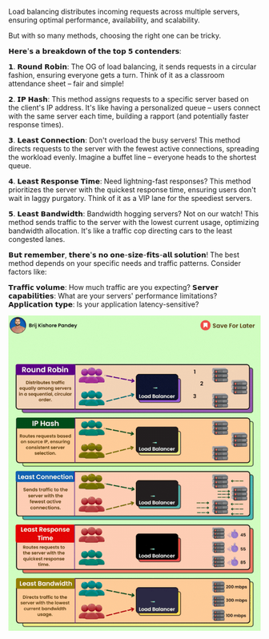 Load balancing distributes incoming requests across multiple servers, ensuring optimal performance, availability, and scalability.


But with so many methods, choosing the right one can be tricky.

𝗛𝗲𝗿𝗲'𝘀 𝗮 𝗯𝗿𝗲𝗮𝗸𝗱𝗼𝘄𝗻 𝗼𝗳 𝘁𝗵𝗲 𝘁𝗼𝗽 𝟱 𝗰𝗼𝗻𝘁𝗲𝗻𝗱𝗲𝗿𝘀:

𝟭. 𝗥𝗼𝘂𝗻𝗱 𝗥𝗼𝗯𝗶𝗻: The OG of load balancing, it sends requests in a circular fashion, ensuring everyone gets a turn. Think of it as a classroom attendance sheet – fair and simple!

𝟮. 𝗜𝗣 𝗛𝗮𝘀𝗵: This method assigns requests to a specific server based on the client's IP address. It's like having a personalized queue – users connect with the same server each time, building a rapport (and potentially faster response times).

𝟯. 𝗟𝗲𝗮𝘀𝘁 𝗖𝗼𝗻𝗻𝗲𝗰𝘁𝗶𝗼𝗻: Don't overload the busy servers! This method directs requests to the server with the fewest active connections, spreading the workload evenly. Imagine a buffet line – everyone heads to the shortest queue.

𝟰. 𝗟𝗲𝗮𝘀𝘁 𝗥𝗲𝘀𝗽𝗼𝗻𝘀𝗲 𝗧𝗶𝗺𝗲: Need lightning-fast responses? This method prioritizes the server with the quickest response time, ensuring users don't wait in laggy purgatory. Think of it as a VIP lane for the speediest servers.

𝟱. 𝗟𝗲𝗮𝘀𝘁 𝗕𝗮𝗻𝗱𝘄𝗶𝗱𝘁𝗵: Bandwidth hogging servers? Not on our watch! This method sends traffic to the server with the lowest current usage, optimizing bandwidth allocation. It's like a traffic cop directing cars to the least congested lanes.

𝗕𝘂𝘁 𝗿𝗲𝗺𝗲𝗺𝗯𝗲𝗿, 𝘁𝗵𝗲𝗿𝗲'𝘀 𝗻𝗼 𝗼𝗻𝗲-𝘀𝗶𝘇𝗲-𝗳𝗶𝘁𝘀-𝗮𝗹𝗹 𝘀𝗼𝗹𝘂𝘁𝗶𝗼𝗻! The best method depends on your specific needs and traffic patterns. Consider factors like:

𝗧𝗿𝗮𝗳𝗳𝗶𝗰 𝘃𝗼𝗹𝘂𝗺𝗲: How much traffic are you expecting?
𝗦𝗲𝗿𝘃𝗲𝗿 𝗰𝗮𝗽𝗮𝗯𝗶𝗹𝗶𝘁𝗶𝗲𝘀: What are your servers' performance limitations?
𝗔𝗽𝗽𝗹𝗶𝗰𝗮𝘁𝗶𝗼𝗻 𝘁𝘆𝗽𝗲: Is your application latency-sensitive?

![alt text](1707739958288.gif)
